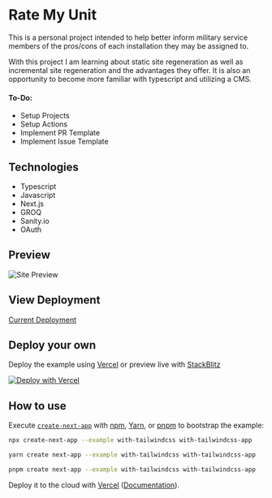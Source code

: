 # Rate My Unit

This is a personal project intended to help better inform military service members of the pros/cons of each installation they may be assigned to.

With this project I am learning about static site regeneration as well as incremental site regeneration and the advantages they offer. It is also an opportunity to become more familiar with typescript and utilizing a CMS.

#### To-Do:

- Setup Projects
- Setup Actions
- Implement PR Template
- Implement Issue Template

## Technologies

- Typescript
- Javascript
- Next.js
- GROQ
- Sanity.io
- OAuth

## Preview

![Site Preview](https://github.com/Cameron-Porter/rate-my-unit/blob/main/public/media/rmu.gif)

## View Deployment

[Current Deployment](http://rate-my-unit.vercel.app/)

## Deploy your own

Deploy the example using [Vercel](https://vercel.com?utm_source=github&utm_medium=readme&utm_campaign=next-example) or preview live with [StackBlitz](https://stackblitz.com/github/vercel/next.js/tree/canary/examples/with-tailwindcss)

[![Deploy with Vercel](https://vercel.com/button)](https://vercel.com/new/git/external?repository-url=https://github.com/vercel/next.js/tree/canary/examples/with-tailwindcss&project-name=with-tailwindcss&repository-name=with-tailwindcss)

## How to use

Execute [`create-next-app`](https://github.com/vercel/next.js/tree/canary/packages/create-next-app) with [npm](https://docs.npmjs.com/cli/init), [Yarn](https://yarnpkg.com/lang/en/docs/cli/create/), or [pnpm](https://pnpm.io) to bootstrap the example:

```bash
npx create-next-app --example with-tailwindcss with-tailwindcss-app
```

```bash
yarn create next-app --example with-tailwindcss with-tailwindcss-app
```

```bash
pnpm create next-app --example with-tailwindcss with-tailwindcss-app
```

Deploy it to the cloud with [Vercel](https://vercel.com/new?utm_source=github&utm_medium=readme&utm_campaign=next-example) ([Documentation](https://nextjs.org/docs/deployment)).
